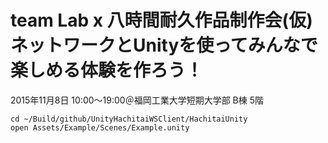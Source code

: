 team Lab x 八時間耐久作品制作会(仮) ネットワークとUnityを使ってみんなで楽しめる体験を作ろう！
=================================================

2015年11月8日 10:00～19:00＠福岡工業大学短期大学部 B棟 5階

```
cd ~/Build/github/UnityHachitaiWSClient/HachitaiUnity
open Assets/Example/Scenes/Example.unity
```
